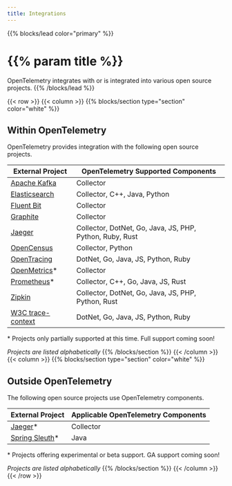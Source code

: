 ```yaml
---
title: Integrations
---
```


{{% blocks/lead color="primary" %}}
# {{% param title %}}

OpenTelemetry integrates with or is integrated into various open source projects.
{{% /blocks/lead %}}

{{< row >}}
{{< column >}}
{{% blocks/section type="section" color="white" %}}
## Within OpenTelemetry
OpenTelemetry provides integration with the following open source projects.
<br/>

| External Project                                          | OpenTelemetry Supported Components                       |
| ----------------                                          | ----------------------------------                       |
| [Apache Kafka](https://kafka.apache.org/)                 | Collector                                                |
| [Elasticsearch](https://github.com/elastic/elasticsearch) | Collector, C++, Java, Python                             |
| [Fluent Bit](https://fluentbit.io/)                       | Collector                                                |
| [Graphite](https://graphiteapp.org/)                      | Collector                                                |
| [Jaeger](https://www.jaegertracing.io/)                   | Collector, DotNet, Go, Java, JS, PHP, Python, Ruby, Rust |
| [OpenCensus](https://opencensus.io/)                      | Collector, Python                                        |
| [OpenTracing](https://opentracing.io/)                    | DotNet, Go, Java, JS, Python, Ruby
| [OpenMetrics](https://openmetrics.io/)\*                  | Collector                                                |
| [Prometheus](https://prometheus.io/)\*                    | Collector, C++, Go, Java, JS, Rust                       |
| [Zipkin](https://zipkin.io/)                              | Collector, DotNet, Go, Java, JS, PHP, Python, Rust       |
| [W3C trace-context](https://www.w3.org/TR/trace-context/) | DotNet, Go, Java, JS, Python, Ruby                       |

\* Projects only partially supported at this time. Full support coming soon!

_Projects are listed alphabetically_
{{% /blocks/section %}}
{{< /column >}}
{{< column >}}
{{% blocks/section type="section" color="white" %}}
## Outside OpenTelemetry
The following open source projects use OpenTelemetry components.
<br/>

| External Project                                                                       | Applicable OpenTelemetry Components |
| ----------------                                                                       | ----------------------------------- |
| [Jaeger](https://www.jaegertracing.io/docs/1.21/opentelemetry/)\*                      | Collector                           |
| [Spring Sleuth](https://github.com/spring-cloud-incubator/spring-cloud-sleuth-otel/)\* | Java                                |

\* Projects offering experimental or beta support. GA support coming soon!

_Projects are listed alphabetically_
{{% /blocks/section %}}
{{< /column >}}
{{< /row >}}
